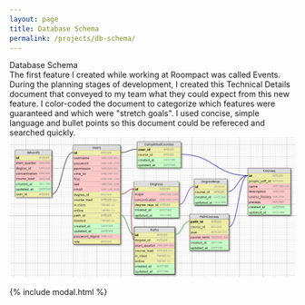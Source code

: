 ```yaml
---
layout: page
title: Database Schema
permalink: /projects/db-schema/
---
```


<div class="header-row with-description">
        <span class="header-text">Database Schema</span>
</div>
<div class="description-row">
        <span class="description-text">
            The first feature I created while working at Roompact was called Events. During the planning stages of development, I created this Technical Details document that conveyed to my team what they could expect from this new feature. I color-coded the document to categorize which features were guaranteed and which were "stretch goals". I used concise, simple language and bullet points so this document could be refereced and searched quickly.  
        </span>
</div>

<div class="db-schema-container">
    <img class="modal-img" src="/assets/dbSchema/db_schema.png">
</div>

{% include modal.html %}
<script type="text/javascript" src="{{ site.github.url }}/assets/js/modal.js"></script>
